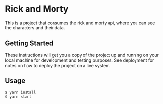 # Rick and Morty

This is a project that consumes the rick and morty api, where you can see the characters and their data.

## Getting Started

These instructions will get you a copy of the project up and running on your local machine for development and testing purposes. See deployment for notes on how to deploy the project on a live system.

## Usage

```
$ yarn install
$ yarn start

```


